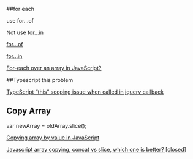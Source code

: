 ##for each

use for...of

Not use for...in

[for...of](https://developer.mozilla.org/zh-TW/docs/Web/JavaScript/Reference/Statements/for...of)

[for...in](https://developer.mozilla.org/zh-TW/docs/Web/JavaScript/Reference/Statements/for_each...in)

[For-each over an array in JavaScript?](http://stackoverflow.com/questions/9329446/for-each-over-an-array-in-javascript)

##Typescript this problem

[TypeScript “this” scoping issue when called in jquery callback](http://stackoverflow.com/questions/20627138/typescript-this-scoping-issue-when-called-in-jquery-callback)

## Copy Array

var newArray = oldArray.slice();

[Copying array by value in JavaScript](http://stackoverflow.com/questions/7486085/copying-array-by-value-in-javascript)

[Javascript array copying, concat vs slice, which one is better? [closed]](http://stackoverflow.com/questions/17803586/javascript-array-copying-concat-vs-slice-which-one-is-better)
